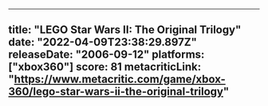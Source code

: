 
---
title: "LEGO Star Wars II: The Original Trilogy"
date: "2022-04-09T23:38:29.897Z"
releaseDate: "2006-09-12"
platforms: ["xbox360"]
score: 81
metacriticLink: "https://www.metacritic.com/game/xbox-360/lego-star-wars-ii-the-original-trilogy"
---
